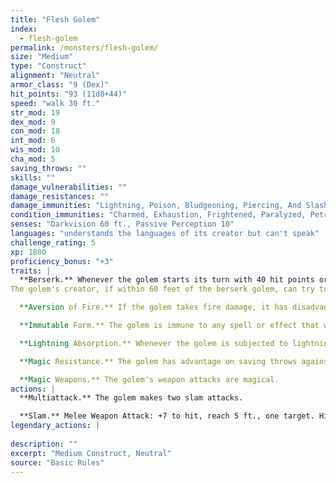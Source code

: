 ```yaml
---
title: "Flesh Golem"
index:
  - flesh-golem
permalink: /monsters/flesh-golem/
size: "Medium"
type: "Construct"
alignment: "Neutral"
armor_class: "9 (Dex)"
hit_points: "93 (11d8+44)"
speed: "walk 30 ft."
str_mod: 19
dex_mod: 9
con_mod: 18
int_mod: 6
wis_mod: 10
cha_mod: 5
saving_throws: ""
skills: ""
damage_vulnerabilities: ""
damage_resistances: ""
damage_immunities: "Lightning, Poison, Bludgeoning, Piercing, And Slashing From Nonmagical Weapons That Aren'T Adamantine"
condition_immunities: "Charmed, Exhaustion, Frightened, Paralyzed, Petrified, Poisoned"
senses: "Darkvision 60 ft., Passive Perception 10"
languages: "understands the languages of its creator but can't speak"
challenge_rating: 5
xp: 1800
proficiency_bonus: "+3"
traits: |
  **Berserk.** Whenever the golem starts its turn with 40 hit points or fewer, roll a d6. On a 6, the golem goes berserk. On each of its turns while berserk, the golem attacks the nearest creature it can see. If no creature is near enough to move to and attack, the golem attacks an object, with preference for an object smaller than itself. Once the golem goes berserk, it continues to do so until it is destroyed or regains all its hit points.
The golem's creator, if within 60 feet of the berserk golem, can try to calm it by speaking firmly and persuasively. The golem must be able to hear its creator, who must take an action to make a DC 15 Charisma (Persuasion) check. If the check succeeds, the golem ceases being berserk. If it takes damage while still at 40 hit points or fewer, the golem might go berserk again.

  **Aversion of Fire.** If the golem takes fire damage, it has disadvantage on attack rolls and ability checks until the end of its next turn.

  **Immutable Form.** The golem is immune to any spell or effect that would alter its form.

  **Lightning Absorption.** Whenever the golem is subjected to lightning damage, it takes no damage and instead regains a number of hit points equal to the lightning damage dealt.

  **Magic Resistance.** The golem has advantage on saving throws against spells and other magical effects.

  **Magic Weapons.** The golem's weapon attacks are magical.
actions: |
  **Multiattack.** The golem makes two slam attacks.

  **Slam.** Melee Weapon Attack: +7 to hit, reach 5 ft., one target. Hit: 13 (2d8 + 4) bludgeoning damage.  
legendary_actions: |
  
description: ""
excerpt: "Medium Construct, Neutral"
source: "Basic Rules"
---
```

